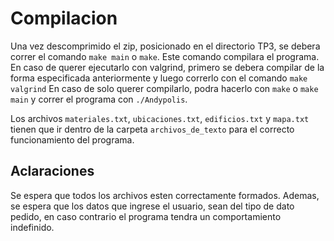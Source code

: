 # Compilacion
Una vez descomprimido el zip, posicionado en el directorio TP3, se debera correr el comando `make main` o `make`. Este comando compilara el programa.
En caso de querer ejecutarlo con valgrind, primero se debera compilar de la forma especificada anteriormente y luego correrlo con el comando `make valgrind`
En caso de solo querer compilarlo, podra hacerlo con `make` o `make main` y correr el programa con `./Andypolis`.

Los archivos `materiales.txt`, `ubicaciones.txt`, `edificios.txt` y `mapa.txt` tienen que ir dentro de la carpeta `archivos_de_texto` para el correcto funcionamiento del programa.
## Aclaraciones
Se espera que todos los archivos esten correctamente formados. Ademas, se espera que los datos que ingrese el usuario, sean del tipo de dato pedido, en caso contrario el programa tendra un comportamiento indefinido.